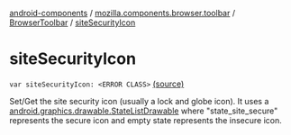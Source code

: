 [android-components](../../index.md) / [mozilla.components.browser.toolbar](../index.md) / [BrowserToolbar](index.md) / [siteSecurityIcon](./site-security-icon.md)

# siteSecurityIcon

`var siteSecurityIcon: <ERROR CLASS>` [(source)](https://github.com/mozilla-mobile/android-components/blob/master/components/browser/toolbar/src/main/java/mozilla/components/browser/toolbar/BrowserToolbar.kt#L120)

Set/Get the site security icon (usually a lock and globe icon). It uses a
[android.graphics.drawable.StateListDrawable](#) where "state_site_secure" represents the secure
icon and empty state represents the insecure icon.

